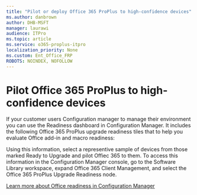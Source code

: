 ```yaml
---
title: "Pilot or deploy Office 365 ProPlus to high-confidence devices"
ms.author: danbrown
author: DHB-MSFT
manager: laurawi
audience: ITPro
ms.topic: article
ms.service: o365-proplus-itpro
localization_priority: None
ms.custom: Ent_Office_FRP
ROBOTS: NOINDEX, NOFOLLOW
---
```


# Pilot Office 365 ProPlus to high-confidence devices

If your customer users Configuration manager to manage their environment you can use the Readiness dashboard in Configuration Manager. It includes the following Office 365 ProPlus upgrade readiness tiles that to help you evaluate Office add-in and macro readiness:

Using this information, select a representive sample of devices from those marked Ready to Upgrade and pilot Offiec 365 to them. To access this information in the Configuration Manager console, go to the Software Library workspace, expand Office 365 Client Management, and select the Office 365 ProPlus Upgrade Readiness node.

[Learn more about Office readiness in Configuration Manager](https://docs.microsoft.com/en-us/sccm/sum/deploy-use/office-365-dashboard)

